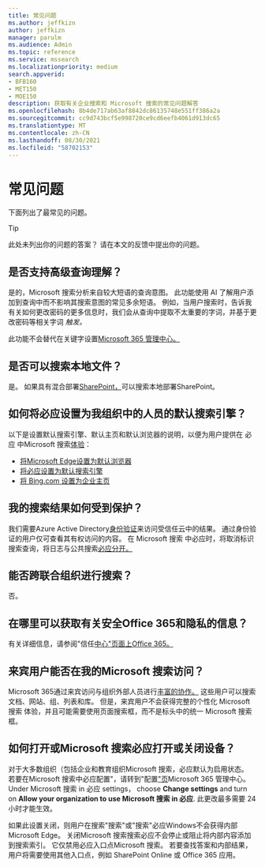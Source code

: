 ```yaml
---
title: 常见问题
ms.author: jeffkizn
author: jeffkizn
manager: parulm
ms.audience: Admin
ms.topic: reference
ms.service: mssearch
ms.localizationpriority: medium
search.appverid:
- BFB160
- MET150
- MOE150
description: 获取有关企业搜索和 Microsoft 搜索的常见问题解答
ms.openlocfilehash: 8b4de717ab63af8842dc86135748e551ff386a2a
ms.sourcegitcommit: cc9d743bcf5e998720ce9cd6eefb4061d913dc65
ms.translationtype: MT
ms.contentlocale: zh-CN
ms.lasthandoff: 08/30/2021
ms.locfileid: "58702153"
---
```

<!-- markdownlint-disable no-trailing-punctuation -->
# <a name="frequently-asked-questions"></a>常见问题

下面列出了最常见的问题。

> [!TIP]
> 此处未列出你的问题的答案？ 请在本文的反馈中提出你的问题。

## <a name="is-advanced-query-understanding-supported"></a>是否支持高级查询理解？

是的，Microsoft 搜索分析来自较大短语的查询意图。 此功能使用 AI 了解用户添加到查询中而不影响其搜索意图的常见多余短语。 例如，当用户搜索时，告诉我有关如何更改密码的更多信息时，我们会从查询中提取不太重要的字词，并基于更改密码等相关字词 *触发。*
  
此功能不会替代在关键字设置[Microsoft 365 管理中心。](https://admin.microsoft.com)
  
## <a name="can-you-search-for-files-on-premises"></a>是否可以搜索本地文件？

是。 如果具有混合部署[SharePoint，](http://sharepoint.com/)可以搜索本地部署SharePoint。
  
## <a name="how-do-i-make-bing-the-default-search-engine-for-people-in-my-org"></a>如何将必应设置为我组织中的人员的默认搜索引擎？

以下是设置默认搜索引擎、默认主页和默认浏览器的说明，以便为用户提供在 必应 中Microsoft 搜索[体验](https://Bing.com)：

- [将Microsoft Edge设置为默认浏览器](/deployedge/edge-default-browser)
- [将必应设置为默认搜索引擎](set-default-search-engine.md)
- [将 Bing.com 设置为企业主页](set-default-homepage.md)

## <a name="how-are-my-search-results-protected"></a>我的搜索结果如何受到保护？

我们需要Azure Active Directory[身份验证](/azure/active-directory/)来访问受信任云中的结果。 通过身份验证的用户仅可查看其有权访问的内容。 在 Microsoft 搜索 中必应时，将取消标识搜索查询，将日志与公共搜索[必应分开。](https://Bing.com)

## <a name="can-i-search-across-federated-organizations"></a>能否跨联合组织进行搜索？

否。

## <a name="where-can-i-get-info-about-office-365-security-compliance-and-privacy"></a>在哪里可以获取有关安全Office 365和隐私的信息？

有关详细信息，请参阅"信任[中心"页面上Office 365。](https://www.microsoft.com/TrustCenter/CloudServices/office365/default.aspx)

## <a name="can-guest-users-access-microsoft-search-in-my-organization"></a>来宾用户能否在我的Microsoft 搜索访问？

Microsoft 365通过来宾访问与组织外部人员进行[丰富的协作。](/microsoft-365/solutions/collaborate-with-people-outside-your-organization) 这些用户可以搜索文档、网站、组、列表和库。 但是，来宾用户不会获得完整的个性化 Microsoft 搜索 体验，并且可能需要使用页面搜索框，而不是标头中的统一 Microsoft 搜索 框。

## <a name="how-do-i-turn-microsoft-search-in-bing-on-or-off"></a>如何打开或Microsoft 搜索必应打开或关闭设备？

对于大多数组织（包括企业和教育组织Microsoft 搜索，必应默认为启用状态。 若要在Microsoft 搜索中必应配置"，请转到"配置["页](https://admin.microsoft.com/Adminportal/Home#/MicrosoftSearch/configurations)Microsoft 365 管理中心。 Under Microsoft 搜索 in 必应 settings， choose **Change settings** and turn on **Allow your organization to use Microsoft 搜索 in 必应**. 此更改最多需要 24 小时才能生效。

如果此设置关闭，则用户在搜索"搜索"或"搜索"必应Windows不会获得内部Microsoft Edge。 关闭Microsoft 搜索搜索必应不会停止或阻止将内部内容添加到搜索索引。 它仅禁用必应入口点Microsoft 搜索。 若要查找答案和内部结果，用户将需要使用其他入口点，例如 SharePoint Online 或 Office 365 应用。
